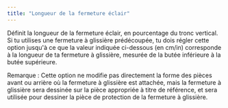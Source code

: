 ```yaml
---
title: "Longueur de la fermeture éclair"
---
```


Définit la longueur de la fermeture éclair, en pourcentage du tronc vertical. Si tu utilises une fermeture à glissière prédécoupée, tu dois régler cette option jusqu'à ce que la valeur indiquée ci-dessous (en cm/in) corresponde à la longueur de ta fermeture à glissière, mesurée de la butée inférieure à la butée supérieure.

Remarque : Cette option ne modifie pas directement la forme des pièces avant ou arrière où la fermeture à glissière est attachée, mais la fermeture à glissière sera dessinée sur la pièce appropriée à titre de référence, et sera utilisée pour dessiner la pièce de protection de la fermeture à glissière.